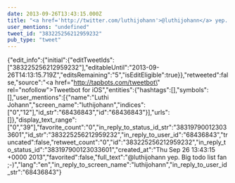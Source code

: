 ```yaml
---
date: 2013-09-26T13:43:15.000Z
title: "<a href='http://twitter.com/luthijohann'>@luthijohann</a> yep. Big todo list fan ;-)″"
user_mentions: "undefined"
tweet_id: "383225256212959232"
pub_type: "tweet"
---
```

{"edit_info":{"initial":{"editTweetIds":["383225256212959232"],"editableUntil":"2013-09-26T14:13:15.719Z","editsRemaining":"5","isEditEligible":true}},"retweeted":false,"source":"<a href=\"http://tapbots.com/tweetbot\" rel=\"nofollow\">Tweetbot for iOS</a>","entities":{"hashtags":[],"symbols":[],"user_mentions":[{"name":"Luthi Johann","screen_name":"luthijohann","indices":["0","12"],"id_str":"68436843","id":"68436843"}],"urls":[]},"display_text_range":["0","39"],"favorite_count":"0","in_reply_to_status_id_str":"383197900123033601","id_str":"383225256212959232","in_reply_to_user_id":"68436843","truncated":false,"retweet_count":"0","id":"383225256212959232","in_reply_to_status_id":"383197900123033601","created_at":"Thu Sep 26 13:43:15 +0000 2013","favorited":false,"full_text":"@luthijohann yep. Big todo list fan ;-)","lang":"en","in_reply_to_screen_name":"luthijohann","in_reply_to_user_id_str":"68436843"}
